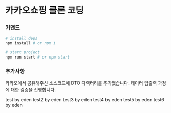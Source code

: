 # 카카오쇼핑 클론 코딩

### 커맨드
```bash
# install deps
npm install # or npm i

# start project
npm run start # or npm start
```

### 추가사항
카카오에서 공유해주신 소스코드에 DTO 디렉터리를 추가했습니다. 데이터 입출력 과정에 대한 검증을 진행합니다.

test by eden
test2 by eden
test3 by eden
test4 by eden
test5 by eden
test6 by eden